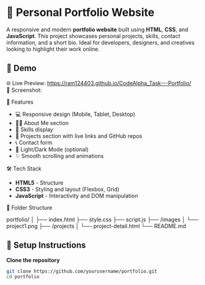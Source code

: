 # 💼 Personal Portfolio Website

A responsive and modern **portfolio website** built using **HTML**, **CSS**, and **JavaScript**. This project showcases personal projects, skills, contact information, and a short bio. Ideal for developers, designers, and creatives looking to highlight their work online.

## 🚀 Demo

🌐 Live Preview: https://ram124403.github.io/CodeAlpha_Task---Portfolio/  
📸 Screenshot:

 📁 Features

- 💻 Responsive design (Mobile, Tablet, Desktop)
- 🧑‍💼 About Me section
- 🧰 Skills display
- 📂 Projects section with live links and GitHub repos
- 📞 Contact form 
- 🌙 Light/Dark Mode (optional)
- ✨ Smooth scrolling and animations

 🛠️ Tech Stack

- **HTML5** - Structure
- **CSS3** - Styling and layout (Flexbox, Grid)
- **JavaScript** - Interactivity and DOM manipulation

 📂 Folder Structure

portfolio/
│
├── index.html
├── style.css
├── script.js
├── /images
│ └── project1.png
├── /projects
│ └── project-detail.html
└── README.md


## 📌 Setup Instructions

 **Clone the repository**

```bash
git clone https://github.com/yourusername/portfolio.git
cd portfolio
